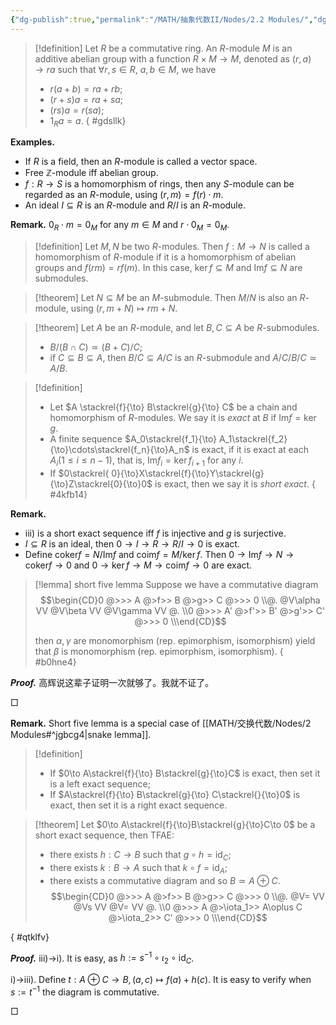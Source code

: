 ```yaml
---
{"dg-publish":true,"permalink":"/MATH/抽象代数II/Nodes/2.2 Modules/","dgPassFrontmatter":true}
---
```



> [!definition]
> Let $R$ be a commutative ring. An $R$-module $M$ is an additive abelian group with a function $R\times M\to M$, denoted as $(r,a)\to ra$ such that $\forall r,s\in R$, $a,b\in M$, we have 
> - $r(a+b)=ra+rb$;
> - $(r+s)a=ra+sa$;
> - $(rs)a=r(sa)$;
> - $1_Ra=a$.
{ #gdsllk}


**Examples.** 
- If $R$ is a field, then an $R$-module is called a vector space.
- Free $\mathbb{Z}$-module iff abelian group.
- $f:R\to S$ is a homomorphism of rings, then any $S$-module can be regarded as an $R$-module, using $(r,m)=f(r)\cdot m$. 
- An ideal $I\subseteq R$ is an $R$-module and $R/I$ is an $R$-module.

**Remark.** $0_R\cdot m=0_M$ for any $m\in M$ and $r\cdot 0_M=0_M$.

> [!definition]
> Let $M,N$ be two $R$-modules. Then $f:M\to N$ is called a homomorphism of $R$-module if it is a homomorphism of abelian groups and $f(rm)=rf(m)$. In this case, $\ker f\subseteq M$ and $\mathrm{Im} f\subseteq N$ are submodules.

> [!theorem]
> Let $N\subseteq M$ be an $M$-submodule. Then $M/N$ is also an $R$-module, using $(r,m+N)\mapsto rm+N$.

> [!theorem]
> Let $A$ be an $R$-module, and let $B,C\subseteq A$ be $R$-submodules.
> - $B/(B\cap C)\simeq (B+C)/C$;
> - if $C\subseteq B\subseteq A$, then $B/C\subseteq A/C$ is an $R$-submodule and $A/C\big/B/C\simeq A/B$.

> [!definition]
> - Let $A \stackrel{f}{\to} B\stackrel{g}{\to} C$ be a chain and homomorphism of $R$-modules. We say it is *exact* at $B$ if $\mathrm{Im} f=\ker g$.
> - A finite sequence $A_0\stackrel{f_1}{\to} A_1\stackrel{f_2}{\to}\cdots\stackrel{f_n}{\to}A_n$ is exact, if it is exact at each $A_i(1\leqslant i\leqslant n-1)$, that is, $\mathrm{Im} f_i=\ker f_{i+1}$ for any $i$.
> - If $0\stackrel{ 0}{\to}X\stackrel{f}{\to}Y\stackrel{g}{\to}Z\stackrel{0}{\to}0$ is exact, then we say it is *short exact*.
{ #4kfb14}


**Remark.** 
- iii) is a short exact sequence iff $f$ is injective and $g$ is surjective.
- $I\subseteq R$ is an ideal, then $0\to I\to R\to R/I\to 0$ is exact.
- Define $\mathrm{coker}f=N/\mathrm{Im} f$ and $\mathrm{coim}f=M/\ker f$. Then $0\to \mathrm{Im} f\to N\to\mathrm{coker}f\to 0$ and $0\to \ker f\to M\to\mathrm{coim}f\to 0$ are exact.

> [!lemma] short five lemma
> Suppose we have a commutative diagram
> $$\begin{CD}0 @>>> A @>f>> B @>g>> C @>>> 0 \\@. @V\alpha VV @V\beta VV @V\gamma VV @. \\0 @>>> A' @>f'>> B' @>g'>> C' @>>> 0 \\\end{CD}$$
> 
> then $\alpha,\gamma$ are monomorphism (rep. epimorphism, isomorphism) yield that $\beta$ is monomorphism (rep. epimorphism, isomorphism).
{ #b0hne4}


**_Proof._**
高辉说这辈子证明一次就够了。我就不证了。
<p align="left">□</p>


**Remark.** Short five lemma is a special case of [[MATH/交换代数/Nodes/2 Modules#^jgbcg4\|snake lemma]].

> [!definition]
> - If $0\to A\stackrel{f}{\to} B\stackrel{g}{\to}C$ is exact, then set it is a left exact sequence;
> - If $A\stackrel{f}{\to} B\stackrel{g}{\to} C\stackrel{}{\to}0$ is exact, then set it is a right exact sequence.

> [!theorem]
> Let $0\to A\stackrel{f}{\to}B\stackrel{g}{\to}C\to 0$ be a short exact sequence, then TFAE:
> - there exists $h:C\to B$ such that $g\circ h=\mathrm{id}_C$;
> - there exists $k:B\to A$ such that $k\circ f=\mathrm{id}_A$;
> - there exists a commutative diagram and so $B\simeq A\oplus C$.
> $$\begin{CD}0 @>>> A @>f>> B @>g>> C @>>> 0 \\@. @V= VV @Vs VV @V= VV @. \\0 @>>> A @>\iota_1>> A\oplus C @>\iota_2>> C' @>>> 0 \\\end{CD}$$
> 
>
{ #qtklfv}


**_Proof._**
iii)->i). It is easy, as $h:=s^{-1}\circ\iota_2\circ\mathrm{id}_C$. 

i)->iii). Define $t:A\oplus C\to B,(a,c)\mapsto f(a)+h(c)$. It is easy to verify when $s:=t^{-1}$ the diagram is commutative.
<p align="left">□</p>

